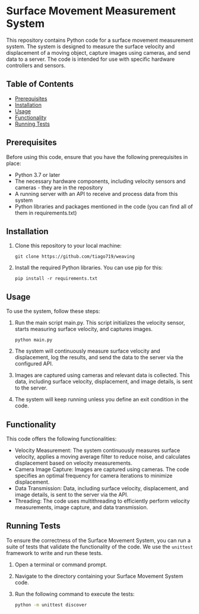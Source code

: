 # Surface Movement Measurement System

This repository contains Python code for a surface movement measurement system. The system is designed to measure the surface velocity and displacement of a moving object, capture images using cameras, and send data to a server. The code is intended for use with specific hardware controllers and sensors.

## Table of Contents

- [Prerequisites](#prerequisites)
- [Installation](#installation)
- [Usage](#usage)
- [Functionality](#functionality)
- [Running Tests](#running-tests)

## Prerequisites

Before using this code, ensure that you have the following prerequisites in place:

- Python 3.7 or later
- The necessary hardware components, including velocity sensors and cameras - they are in the repository
- A running server with an API to receive and process data from this system
- Python libraries and packages mentioned in the code (you can find all of them in requirements.txt)

## Installation

1. Clone this repository to your local machine:

   ```
   git clone https://github.com/tiago719/weaving
   ```

2. Install the required Python libraries. You can use pip for this:

    ```
    pip install -r requirements.txt
## Usage
To use the system, follow these steps:

1. Run the main script main.py. This script initializes the velocity sensor, starts measuring surface velocity, and captures images.

    ```
    python main.py
2. The system will continuously measure surface velocity and displacement, log the results, and send the data to the server via the configured API.

3. Images are captured using cameras and relevant data is collected. This data, including surface velocity, displacement, and image details, is sent to the server.

4. The system will keep running unless you define an exit condition in the code.

## Functionality
This code offers the following functionalities:

- Velocity Measurement: The system continuously measures surface velocity, applies a moving average filter to reduce noise, and calculates displacement based on velocity measurements.
- Camera Image Capture: Images are captured using cameras. The code specifies an optimal frequency for camera iterations to minimize displacement.
- Data Transmission: Data, including surface velocity, displacement, and image details, is sent to the server via the API.
- Threading: The code uses multithreading to efficiently perform velocity measurements, image capture, and data transmission.

## Running Tests

To ensure the correctness of the Surface Movement System, you can run a suite of tests that validate the functionality of the code. We use the `unittest` framework to write and run these tests.

1. Open a terminal or command prompt.

2. Navigate to the directory containing your Surface Movement System code.

3. Run the following command to execute the tests:

   ```bash
   python -m unittest discover